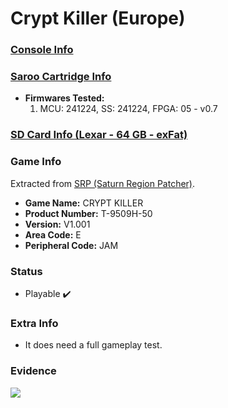 # Crypt Killer (Europe)

### [Console Info](../../../../Info/Consoles/VA13/README.md)

### [Saroo Cartridge Info](../../../../Info/Cartridges/GuangzhouSanStarOnlineShop/1.6/README.md)

- <b>Firmwares Tested:</b>
  1. MCU: 241224, SS: 241224, FPGA: 05 - v0.7

### [SD Card Info (Lexar - 64 GB - exFat)](../../../../Info/SdCards/Lexar/64GB/exfat/README.md)

### Game Info

Extracted from [SRP (Saturn Region Patcher)](https://segaxtreme.net/resources/saturn-region-patcher.81/download).

- <b>Game Name:</b> CRYPT KILLER
- <b>Product Number:</b> T-9509H-50
- <b>Version:</b> V1.001
- <b>Area Code:</b> E
- <b>Peripheral Code:</b> JAM

### Status

- Playable :heavy_check_mark:

### Extra Info

- It does need a full gameplay test.

### Evidence

[![](https://img.youtube.com/vi/o-Gvndde8rg/0.jpg)](https://www.youtube.com/watch?v=o-Gvndde8rg)
